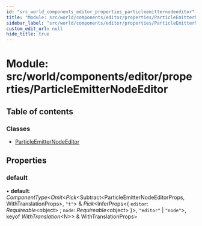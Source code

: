 ```yaml
---
id: "src_world_components_editor_properties_particleemitternodeeditor"
title: "Module: src/world/components/editor/properties/ParticleEmitterNodeEditor"
sidebar_label: "src/world/components/editor/properties/ParticleEmitterNodeEditor"
custom_edit_url: null
hide_title: true
---
```


# Module: src/world/components/editor/properties/ParticleEmitterNodeEditor

## Table of contents

### Classes

- [ParticleEmitterNodeEditor](../classes/src_world_components_editor_properties_particleemitternodeeditor.particleemitternodeeditor.md)

## Properties

### default

• **default**: *ComponentType*<*Omit*<*Pick*<Subtract<ParticleEmitterNodeEditorProps, WithTranslationProps\>, ``"t"``\> & *Pick*<InferProps<{ `editor`: *Requireable*<object\> ; `node`: *Requireable*<object\>  }\>, ``"editor"`` \| ``"node"``\>, keyof *WithTranslation*<N\>\> & WithTranslationProps\>

